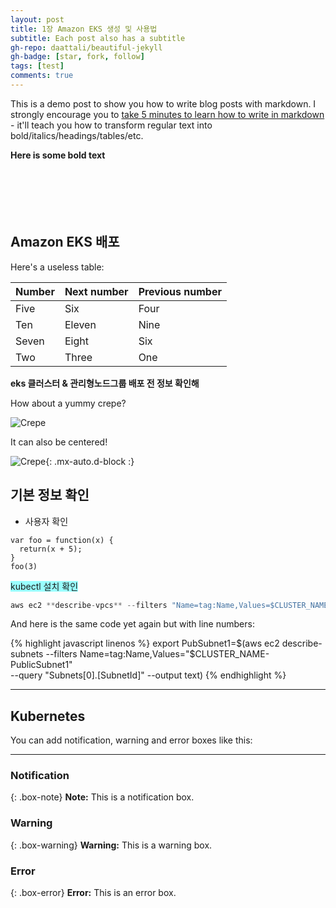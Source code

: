 ```yaml
---
layout: post
title: 1장 Amazon EKS 생성 및 사용법
subtitle: Each post also has a subtitle
gh-repo: daattali/beautiful-jekyll
gh-badge: [star, fork, follow]
tags: [test]
comments: true
---
```


This is a demo post to show you how to write blog posts with markdown.  I strongly encourage you to [take 5 minutes to learn how to write in markdown](https://markdowntutorial.com/) - it'll teach you how to transform regular text into bold/italics/headings/tables/etc.








**Here is some bold text**
<br/><br/><br/><br/><br/><br/>
## Amazon EKS 배포

Here's a useless table:

| Number | Next number | Previous number |
| :------ |:--- | :--- |
| Five | Six | Four |
| Ten | Eleven | Nine |
| Seven | Eight | Six |
| Two | Three | One |

__eks 클러스터 & 관리형노드그룹 배포 전 정보 확인해__

How about a yummy crepe?

![Crepe](https://s3-media3.fl.yelpcdn.com/bphoto/cQ1Yoa75m2yUFFbY2xwuqw/348s.jpg)

It can also be centered!

![Crepe](https://s3-media3.fl.yelpcdn.com/bphoto/cQ1Yoa75m2yUFFbY2xwuqw/348s.jpg){: .mx-auto.d-block :}

## 기본 정보 확인

* 사용자 확인
~~~
var foo = function(x) {
  return(x + 5);
}
foo(3)
~~~


<span style="background-color:#99ffff"> kubectl 설치 확인 </span>

```javascript
aws ec2 **describe-vpcs** --filters "Name=tag:Name,Values=$CLUSTER_NAME-VPC" | jq
```

And here is the same code yet again but with line numbers:

{% highlight javascript linenos %}
export PubSubnet1=$(aws ec2 describe-subnets --filters Name=tag:Name,Values="$CLUSTER_NAME-PublicSubnet1" \
--query "Subnets[0].[SubnetId]" --output text)
{% endhighlight %}

***

## Kubernetes
You can add notification, warning and error boxes like this:

---

### Notification

{: .box-note}
**Note:** This is a notification box.

### Warning

{: .box-warning}
**Warning:** This is a warning box.

### Error

{: .box-error}
**Error:** This is an error box.
